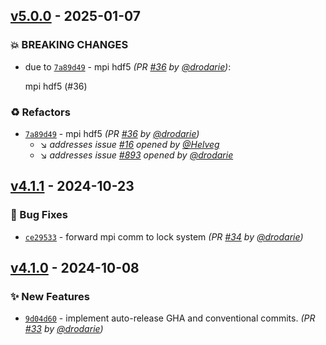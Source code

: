 
## [v5.0.0] - 2025-01-07
### :boom: BREAKING CHANGES
- due to [`7a89d49`](https://github.com/dbbs-lab/bsb-hdf5/commit/7a89d4921173ac0dd058c7c19a0286c785345a45) - mpi hdf5 *(PR [#36](https://github.com/dbbs-lab/bsb-hdf5/pull/36) by [@drodarie](https://github.com/drodarie))*:

  mpi hdf5 (#36)


### :recycle: Refactors
- [`7a89d49`](https://github.com/dbbs-lab/bsb-hdf5/commit/7a89d4921173ac0dd058c7c19a0286c785345a45) - mpi hdf5 *(PR [#36](https://github.com/dbbs-lab/bsb-hdf5/pull/36) by [@drodarie](https://github.com/drodarie))*
  - :arrow_lower_right: *addresses issue [#16](https://github.com/dbbs-lab/bsb-hdf5/issues/16) opened by [@Helveg](https://github.com/Helveg)*
  - :arrow_lower_right: *addresses issue [#893](https://github.com/dbbs-lab/bsb-core/issues/893) opened by [@drodarie](https://github.com/drodarie)*


## [v4.1.1] - 2024-10-23
### :bug: Bug Fixes
- [`ce29533`](https://github.com/dbbs-lab/bsb-hdf5/commit/ce29533c5479bf296c98af45b16bfe1d5ef29d3d) - forward mpi comm to lock system *(PR [#34](https://github.com/dbbs-lab/bsb-hdf5/pull/34) by [@drodarie](https://github.com/drodarie))*


## [v4.1.0] - 2024-10-08
### :sparkles: New Features
- [`9d04d60`](https://github.com/dbbs-lab/bsb-hdf5/commit/9d04d60eced939ed3e313ac8834439a98939f5e2) - implement auto-release GHA and conventional commits. *(PR [#33](https://github.com/dbbs-lab/bsb-hdf5/pull/33) by [@drodarie](https://github.com/drodarie))*

[v4.1.0]: https://github.com/dbbs-lab/bsb-hdf5/compare/v4.0.0...v4.1.0
[v4.1.1]: https://github.com/dbbs-lab/bsb-hdf5/compare/v4.1.0...v4.1.1
[v5.0.0]: https://github.com/dbbs-lab/bsb-hdf5/compare/v4.1.1...v5.0.0
